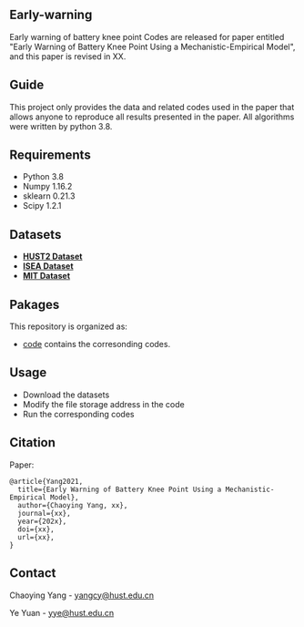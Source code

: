 ## Early-warning
Early warning of battery knee point
Codes are released for paper entitled "Early Warning of Battery Knee Point Using a Mechanistic-Empirical Model", and this paper is revised in XX.

## Guide
This project only provides the data and related codes used in the paper that allows anyone to reproduce all results presented in the paper. All algorithms were written by python 3.8.

## Requirements
- Python 3.8  
- Numpy 1.16.2  
- sklearn 0.21.3  
- Scipy 1.2.1   



## Datasets
- **[HUST2 Dataset](https://doi.org/10.17632/nsc7hnsg4s.2)**
- **[ISEA Dataset](https://git.rwth-aachen.de/isea/battery-degradation-trajectory-prediction)**
- **[MIT Dataset](https://data.matr.io/1)**

## Pakages

This repository is organized as:
- [code](https://github.com/ChaoyingYang/SuperGraph/tree/master/code) contains the corresonding codes.



## Usage
- Download the datasets  
- Modify the file storage address in the code  
- Run the corresponding codes  
  


## Citation
Paper:
```
@article{Yang2021,
  title={Early Warning of Battery Knee Point Using a Mechanistic-Empirical Model},
  author={Chaoying Yang, xx},
  journal={xx},
  year={202x},
  doi={xx},
  url={xx},
}
```

## Contact
Chaoying Yang - yangcy@hust.edu.cn 
 
Ye Yuan - yye@hust.edu.cn

